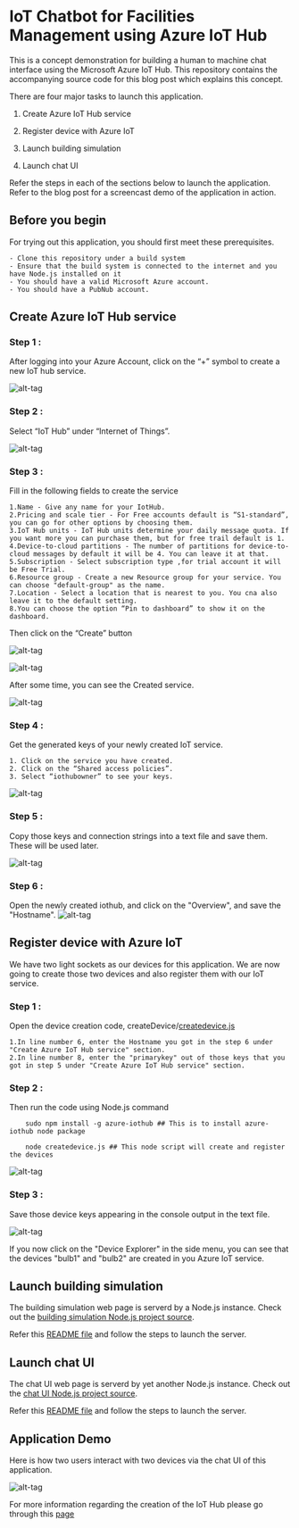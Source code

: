 # IoT Chatbot for Facilities Management using Azure IoT Hub

This is a concept demonstration for building a human to machine chat interface using the Microsoft Azure IoT Hub.
This repository contains the accompanying source code for this blog post which explains this concept.

There are four major tasks to launch this application. 

1. Create Azure IoT Hub service

2. Register device with Azure IoT

3. Launch building simulation

4. Launch chat UI

Refer the steps in each of the sections below to launch the application. Refer to the blog post for a screencast demo of the application in action. 


## Before you begin

For trying out this application, you should first meet these prerequisites. 

	- Clone this repository under a build system
	- Ensure that the build system is connected to the internet and you have Node.js installed on it
	- You should have a valid Microsoft Azure account.
	- You should have a PubNub account.

## Create Azure IoT Hub service

### Step 1 : 
After logging into your Azure Account, click on the “+” symbol to create a new IoT hub service. 

![alt-tag](https://github.com/shyampurk/bldg-mgmt-azure-iot/blob/master/screenshots/azure/acb_1.png)

### Step 2 :
Select “IoT Hub” under “Internet of Things”.

![alt-tag](https://github.com/shyampurk/bldg-mgmt-azure-iot/blob/master/screenshots/azure/acb_2.png)

### Step 3 : 
Fill in the following fields to create the service

	1.Name - Give any name for your IotHub.
	2.Pricing and scale tier - For Free accounts default is “S1-standard”, you can go for other options by choosing them.
	3.IoT Hub units - IoT Hub units determine your daily message quota. If you want more you can purchase them, but for free trail default is 1.
	4.Device-to-cloud partitions - The number of partitions for device-to-cloud messages by default it will be 4. You can leave it at that.
	5.Subscription - Select subscription type ,for trial account it will be Free Trial.
	6.Resource group - Create a new Resource group for your service. You can choose "default-group" as the name.
	7.Location - Select a location that is nearest to you. You cna also leave it to the default setting.
	8.You can choose the option “Pin to dashboard” to show it on the dashboard.
	
Then click on the “Create” button

![alt-tag](https://github.com/shyampurk/bldg-mgmt-azure-iot/blob/master/screenshots/azure/acb_3.png)

![alt-tag](https://github.com/shyampurk/bldg-mgmt-azure-iot/blob/master/screenshots/azure/acb_4.png)


After some time, you can see the Created service.

![alt-tag](https://github.com/shyampurk/bldg-mgmt-azure-iot/blob/master/screenshots/azure/acb_5.png)


### Step 4 : 
Get the generated keys of your newly created IoT service. 
	
	1. Click on the service you have created.
	2. Click on the “Shared access policies”.
	3. Select “iothubowner” to see your keys.

![alt-tag](https://github.com/shyampurk/bldg-mgmt-azure-iot/blob/master/screenshots/azure/acb_6.png)

### Step 5 : 
Copy those keys and connection strings into a text file and save them. These will be used later.

![alt-tag](https://github.com/shyampurk/bldg-mgmt-azure-iot/blob/master/screenshots/azure/acb_7.png)


### Step 6 : 
Open the newly created iothub, and click on the "Overview", and save the "Hostname".
![alt-tag](https://github.com/shyampurk/bldg-mgmt-azure-iot/blob/master/screenshots/azure/acb_8.png)


## Register device with Azure IoT

We have two light sockets as our devices for this application. We are now going to create those two devices and also register them with our IoT service. 

### Step 1 : 
Open the device creation code, createDevice/[createdevice.js](https://github.com/shyampurk/bldg-mgmt-azure-iot/blob/master/createDevice/createdevice.js)

	1.In line number 6, enter the Hostname you got in the step 6 under "Create Azure IoT Hub service" section.
	2.In line number 8, enter the "primarykey" out of those keys that you got in step 5 under "Create Azure IoT Hub service" section.

### Step 2 : 
Then run the code using Node.js command

		sudo npm install -g azure-iothub ## This is to install azure-iothub node package 

		node createdevice.js ## This node script will create and register the devices 

![alt-tag](https://github.com/shyampurk/bldg-mgmt-azure-iot/blob/master/screenshots/code/azc1.png)

### Step 3 : 
Save those device keys appearing in the console output in the text file.

![alt-tag](https://github.com/shyampurk/bldg-mgmt-azure-iot/blob/master/screenshots/azure/acb_9.png)
 
If you now click on the "Device Explorer" in the side menu, you can see that the devices "bulb1" and "bulb2" are created in you Azure IoT service.

## Launch building simulation

The building simulation web page is serverd by a Node.js instance. Check out the [building simulation Node.js project source](https://github.com/shyampurk/bldg-mgmt-azure-iot/tree/master/azure-building).

Refer this [README file](https://github.com/shyampurk/bldg-mgmt-azure-iot/blob/master/azure-building/README.md) and follow the steps to launch the server. 

## Launch chat UI

The chat UI web page is serverd by yet another Node.js instance. Check out the [chat UI Node.js project source](https://github.com/shyampurk/bldg-mgmt-azure-iot/tree/master/azure-chat).

Refer this [README file](https://github.com/shyampurk/bldg-mgmt-azure-iot/blob/master/azure-building/README.md) and follow the steps to launch the server.



## Application Demo

Here is how two users interact with two devices via the chat UI of this application. 

![alt-tag](https://github.com/shyampurk/bldg-mgmt-azure-iot/blob/master/screenshots/IoT-Chatbot-Interaction.gif)

For more information regarding the creation of the IoT Hub please go through this [page](https://docs.microsoft.com/en-us/azure/iot-hub/iot-hub-node-node-getstarted)



